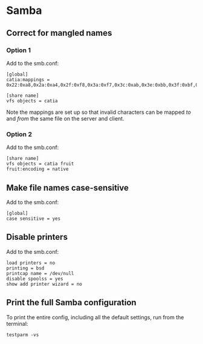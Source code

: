 # Samba

## Correct for mangled names

### Option 1

Add to the smb.conf:

```text
[global]
catia:mappings = 0x22:0xa8,0x2a:0xa4,0x2f:0xf8,0x3a:0xf7,0x3c:0xab,0x3e:0xbb,0x3f:0xbf,0x5c:0xff,0x7c:0xa6

[share name]
vfs objects = catia
```

Note the mappings are set up so that invalid characters can be mapped _to_ and
_from_ the same file on the server and client.

### Option 2

Add to the smb.conf:

```text
[share name]
vfs objects = catia fruit
fruit:encoding = native
```

## Make file names case-sensitive

Add to the smb.conf:

```text
[global]
case sensitive = yes
```

## Disable printers

Add to the smb.conf:

```text
load printers = no
printing = bsd
printcap name = /dev/null
disable spoolss = yes
show add printer wizard = no
```

## Print the full Samba configuration

To print the entire config, including all the default settings, run from the
terminal:

```text
testparm -vs
```
